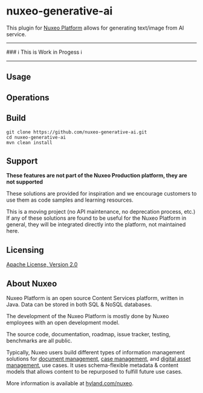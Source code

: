 # nuxeo-generative-ai

This plugin for [Nuxeo Platform](http://hyland/com/nuxeo) allows for generating text/image from AI service.

<hr>
### ℹ️ This is Work in Progess ℹ️

<hr>

## Usage


## Operations



## Build

```
git clone https://github.com/nuxeo-generative-ai.git
cd nuxeo-generative-ai
mvn clean install
```


## Support

**These features are not part of the Nuxeo Production platform, they are not supported**

These solutions are provided for inspiration and we encourage customers to use them as code samples and learning resources.

This is a moving project (no API maintenance, no deprecation process, etc.) If any of these solutions are found to be useful for the Nuxeo Platform in general, they will be integrated directly into the platform, not maintained here.

## Licensing

[Apache License, Version 2.0](http://www.apache.org/licenses/LICENSE-2.0)

## About Nuxeo

Nuxeo Platform is an open source Content Services platform, written in Java.
Data can be stored in both SQL & NoSQL databases.

The development of the Nuxeo Platform is mostly done by Nuxeo employees with an
open development model.

The source code, documentation, roadmap, issue tracker, testing, benchmarks are
all public.

Typically, Nuxeo users build different types of information management solutions
for [document management](https://www.nuxeo.com/solutions/document-management/),
[case management](https://www.nuxeo.com/solutions/case-management/), and
[digital asset
management](https://www.nuxeo.com/solutions/dam-digital-asset-management/), use
cases. It uses schema-flexible metadata & content models that allows content to
be repurposed to fulfill future use cases.

More information is available at [hyland.com/nuxeo](https://hyland.com/nuxeo).
